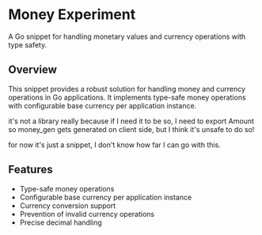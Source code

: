 # Money Experiment

A Go snippet for handling monetary values and currency operations with type safety.

## Overview

This snippet provides a robust solution for handling money and currency operations in Go applications. It implements type-safe money operations with configurable base currency per application instance.

it's not a library really because if I need it to be so, I need to export Amount so money_gen gets generated on client side, but I think it's unsafe to do so!

for now it's just a snippet, I don't know how far I can go with this.

## Features

- Type-safe money operations
- Configurable base currency per application instance
- Currency conversion support
- Prevention of invalid currency operations
- Precise decimal handling
